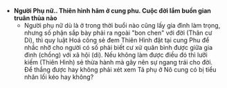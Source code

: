 - **Người Phụ nữ..
  Thiên hình hãm ở cung phu.
  Cuộc đời lắm buồn gian truân thủa nào**
    - Người phụ nữ dù là ở trong thời buổi nào cũng lấy gia đình làm trọng, nhưng số phận sắp bày phải ra ngoài "bon chen" với đời (Thân cư Di), thì quy luật Hoá công sẻ đem Thiên Hình đặt tại cung Phu để nhắc nhỡ cho người có số phải biết cư xử quân bình được giữa gia đình (chồng) với xã hội (di). Nếu không làm được điều đó thì lưỡi kiếm (Thiên Hình) sẻ thừa hành mà gây nên sự ngang trái cho đời. Để thắng được hay không phải xét xem Tả phụ ở Nô cung có bị tiểu nhân lối kéo hay không?
